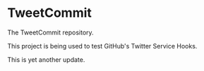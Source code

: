 TweetCommit
===========

The TweetCommit repository.

This project is being used to test GitHub's Twitter Service Hooks.

This is yet another update.